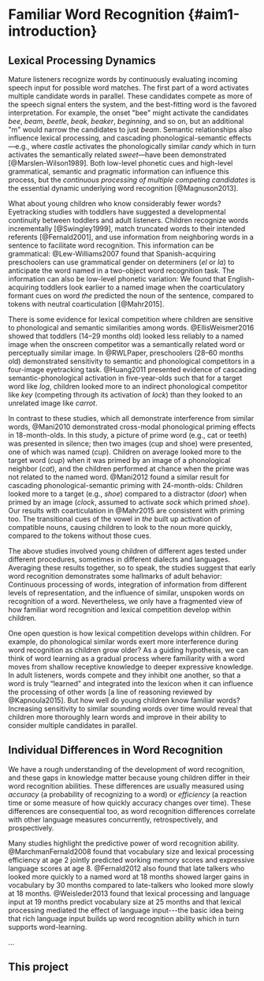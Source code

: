
Familiar Word Recognition {#aim1-introduction}
=======================================================================







## Lexical Processing Dynamics

Mature listeners recognize words by continuously evaluating incoming
speech input for possible word matches. The first part of a word
activates multiple candidate words in parallel. These candidates compete
as more of the speech signal enters the system, and the best-fitting
word is the favored interpretation. For example, the onset "bee" might
activate the candidates *bee*, *beam*, *beetle*, *beak*, *beaker*,
*beginning*, and so on, but an additional "m" would narrow the
candidates to just *beam*. Semantic relationships also influence lexical
processing, and cascading phonological-semantic effects—e.g., where
*castle* activates the phonologically similar *candy* which in turn
activates the semantically related *sweet*—have been demonstrated
[@Marslen-Wilson1989]. Both low-level phonetic cues and high-level
grammatical, semantic and pragmatic information can influence this
process, but the *continuous processing of multiple competing
candidates* is the essential dynamic underlying word recognition
[@Magnuson2013].

What about young children who know considerably fewer words? Eyetracking
studies with toddlers have suggested a developmental continuity between
toddlers and adult listeners. Children recognize words incrementally
[@Swingley1999], match truncated words to their intended referents
[@Fernald2001], and use information from neighboring words in a
sentence to facilitate word recognition. This information can be
grammatical: @Lew-Williams2007 found that Spanish-acquiring preschoolers
can use grammatical gender on determiners (*el* or *la*) to anticipate
the word named in a two-object word recognition task. The information
can also be low-level phonetic variation: We found that
English-acquiring toddlers look earlier to a named image when the
coarticulatory formant cues on word *the* predicted the noun of the
sentence, compared to tokens with neutral coarticulation [@Mahr2015].

There is some evidence for lexical competition where children are
sensitive to phonological and semantic similarities among words.
@EllisWeismer2016 showed that toddlers (14–29 months old) looked less
reliably to a named image when the onscreen competitor was a
semantically related word or perceptually similar image. In @RWLPaper,
preschoolers (28–60 months old) demonstrated sensitivity to semantic and
phonological competitors in a four-image eyetracking task. @Huang2011
presented evidence of cascading semantic-phonological activation in
five-year-olds such that for a target word like *log*, children looked
more to an indirect phonological competitor like *key* (competing
through its activation of *lock*) than they looked to an unrelated image
like *carrot*.

In contrast to these studies, which all demonstrate interference from
similar words, @Mani2010 demonstrated cross-modal phonological priming
effects in 18-month-olds. In this study, a picture of prime word (e.g.,
cat or teeth) was presented in silence; then two images (cup and shoe)
were presented, one of which was named (*cup*). Children on average
looked more to the target word (*cup*) when it was primed by an image of
a phonological neighbor (*cat*), and the children performed at chance
when the prime was not related to the named word. @Mani2012 found a
similar result for cascading phonological-semantic priming
with 24-month-olds: Children looked more to a target (e.g., *shoe*)
compared to a distractor (*door*) when primed by an image (*clock*,
assumed to activate *sock* which primed *shoe*). Our results with
coarticulation in @Mahr2015 are consistent with priming too. The
transitional cues of the vowel in *the* built up activation of
compatible nouns, causing children to look to the noun more quickly,
compared to *the* tokens without those cues.

The above studies involved young children of different ages tested under
different procedures, sometimes in different dialects and languages.
Averaging these results together, so to speak, the studies suggest that
early word recognition demonstrates some hallmarks of adult behavior:
Continuous processing of words, integration of information from
different levels of representation, and the influence of similar,
unspoken words on recognition of a word. Nevertheless, we only have a
fragmented view of how familiar word recognition and lexical competition
develop within children.

One open question is how lexical competition develops within children.
For example, do phonological similar words exert more interference
during word recognition as children grow older? As a guiding hypothesis,
we can think of word learning as a gradual process where familiarity
with a word moves from shallow receptive knowledge to deeper expressive
knowledge. In adult listeners, words compete and they inhibit one another, so
that a word is truly “learned” and integrated into the lexicon when it
can influence the processing of other words [a line of reasoning
reviewed by @Kapnoula2015]. But how well do young children know
familiar words? Increasing sensitivity to similar sounding words over
time would reveal that children more thoroughly learn words and improve
in their ability to consider multiple candidates in parallel. 


## Individual Differences in Word Recognition

We have a rough understanding of the development of word recognition,
and these gaps in knowledge matter because young children differ in
their word recognition abilities. These differences are usually measured
using *accuracy* (a probability of recognizing to a word) or
*efficiency* (a reaction time or some measure of how quickly accuracy
changes over time). These differences are consequential too, as word
recognition differences correlate with other language measures
concurrently, retrospectively, and prospectively.

Many studies highlight the predictive power of word recognition ability.
@MarchmanFernald2008 found that vocabulary size and lexical processing
efficiency at age 2 jointly predicted working memory scores and
expressive language scores at age 8. @Fernald2012 also found that late
talkers who looked more quickly to a named word at 18 months showed
larger gains in vocabulary by 30 months compared to late-talkers who
looked more slowly at 18 months. @Weisleder2013 found that lexical
processing and language input at 19 months predict vocabulary size
at 25 months and that lexical processing mediated the effect of
language input---the basic idea being that rich language input builds up
word recognition ability which in turn supports word-learning. 

...





<!-- Taken together, these results are inconclusive. -->

<!-- This result would -->
<!-- suggest word recognition reflects domain-general processing abilities that influence word learning. -->


<!-- In [MahrEdwards2018], we evaluated -->
<!-- language input and lexical processing too. We found that language input -->
<!-- and word recognition at age 3 efficiency predicted growth in age-4 -->
<!-- receptive vocabulary, but only word recognition predicted growth in -->
<!-- age-4 expressive vocabulary. We concluded that receptive vocabulary -->


<!-- Children differ in word-recognition ability in ways that  -->

<!-- The best predictor of lexical processing efficiency is concurrent -->
<!-- vocabulary size: Children who know more words look more quickly and -->
<!-- reliably to a named word [e.g., @MPPaper]. This fact deserves a brief -->
<!-- reflection: Suppose the information-processing mechanism behind word -->
<!-- recognition were just a naïve table search. Then this finding is -->
<!-- somewhat puzzling: Children with larger lexicons have to find a needle -->
<!-- in a larger haystack—yet this apparent liability is an advantage. That -->
<!-- is why the search analogy is naïve. One explanation follows from the -->
<!-- earlier described idea about graded word learning: Children become -->
<!-- better at recognizing words as they learn more words because they -->
<!-- extract regularities and discover similarities among words and develop -->
<!-- more efficient lexical representations—the haystack develops regularity -->
<!-- and becomes easier to search. -->

<!-- Although it is a robust predictor of word recognition, vocabulary size -->
<!-- is nonspecific. For lexical processing dynamics, vocabulary size can be -->
<!-- considered an indicator for the organization and efficiency of a child’s -->
<!-- lexicon, but it also correlates with other (meaningful) differences. -->
<!-- Vocabulary is related to differences in speech perception -->
<!-- [@Cristia2014_Review] and environmental factors like language input -->
<!-- [e.g., @HartRisley; @Hoff2003]. For instance, measures of speech -->
<!-- perception at 6–8 months predict vocabulary size at 24 months [e.g., -->
<!-- @Tsao2004; @Kuhl2008], so processing predicts future vocabulary predicts -->
<!-- concurrent processing. -->



<!-- Word recognition efficiency and vocabulary size are interconnected -->
<!-- measures with concurrent and predictive associations. This project can -->
<!-- clarify this relationship by examining the co-development of word -->
<!-- recognition, vocabulary size, and speech perception. In particular, I -->
<!-- will ask how individual differences in word recognition change over time.  -->

<!-- By studying how sensitivity to -->
<!-- similar-sounding and similar-meaning words develop over time and within -->
<!-- ever-growing vocabularies, this project can reveal how children come to -->
<!-- process words efficiently. -->


## This project

